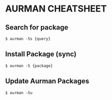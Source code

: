 # AURMAN CHEATSHEET

## Search for package
```
$ aurman -Ss {query}
```

## Install Package (sync)
```
$ aurman -S {package}
```

## Update Aurman Packages
```
$ aurman -Su
```
